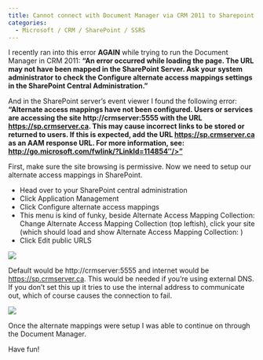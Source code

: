 ```yaml
---
title: Cannot connect with Document Manager via CRM 2011 to Sharepoint 2010
categories:
  - Microsoft / CRM / SharePoint / SSRS
---
```



I recently ran into this error **AGAIN** while trying to run the Document Manager in CRM 2011: **“An error occurred while loading the page. The URL may not have been mapped in the SharePoint Server. Ask your system administrator to check the Configure alternate access mappings settings in the SharePoint Central Administration.”**

And in the SharePoint server’s event viewer I found the following error: **“Alternate access mappings have not been configured. Users or services are accessing the site http://crmserver:5555 with the URL https://sp.crmserver.ca. This may cause incorrect links to be stored or returned to users. If this is expected, add the URL https://sp.crmserver.ca as an AAM response URL. For more information, see: http://go.microsoft.com/fwlink/?LinkId=114854″/>”**

First, make sure the site browsing is permissive. Now we need to setup our alternate access mappings in SharePoint.

*   Head over to your SharePoint central administration
*   Click Application Management
*   Click Configure alternate access mappings
*   This menu is kind of funky, beside Alternate Access Mapping Collection: Change Alternate Access Mapping Collection (top leftish), click your site (which should load and show Alternate Access Mapping Collection: )
*   Click Edit public URLS

![][2]

 [2]: /assets/img/old/Alternate_Access_Mappings.png

Default would be http://crmserver:5555 and internet would be https://sp.crmserver.ca. This would be needed if you’re using external DNS. If you don’t set this up it tries to use the internal address to communicate out, which of course causes the connection to fail.

![][3]

 [3]: /assets/img/old/Alternate_Access_Mappings_URLs.png

Once the alternate mappings were setup I was able to continue on through the Document Manager.

Have fun!
